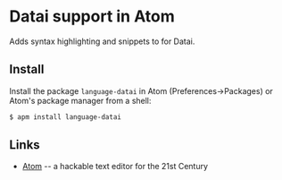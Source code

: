 # Datai support in Atom

Adds syntax highlighting and snippets to for Datai.

## Install

Install the package `language-datai` in Atom (Preferences->Packages) or Atom's package manager from a shell:

```bash
$ apm install language-datai
```

## Links

* [Atom](http://atom.io/) -- a hackable text editor for the 21st Century
